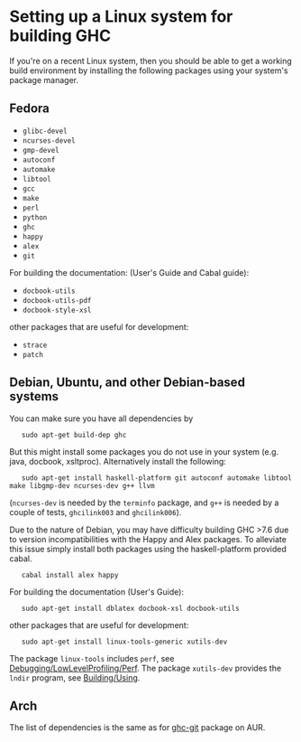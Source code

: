 


# Setting up a Linux system for building GHC



If you're on a recent Linux system, then you should be able to get a working build environment by installing the following packages using your system's package manager.


## Fedora


- `glibc-devel`
- `ncurses-devel`
- `gmp-devel`
- `autoconf`
- `automake`
- `libtool`
- `gcc`
- `make`
- `perl`
- `python`
- `ghc`
- `happy`
- `alex`
- `git`


For building the documentation: (User's Guide and Cabal guide):


- `docbook-utils`
- `docbook-utils-pdf`
- `docbook-style-xsl`


other packages that are useful for development:


- `strace`
- `patch`

## Debian, Ubuntu, and other Debian-based systems



You can make sure you have all dependencies by


```wiki
   sudo apt-get build-dep ghc
```


But this might install some packages you do not use in your system (e.g. java, docbook, xsltproc).  Alternatively install the following:


```wiki
   sudo apt-get install haskell-platform git autoconf automake libtool make libgmp-dev ncurses-dev g++ llvm
```


(`ncurses-dev` is needed by the `terminfo` package, and `g++` is needed by a couple of tests, `ghcilink003` and `ghcilink006`).



Due to the nature of Debian, you may have difficulty building GHC \>7.6 due to version incompatibilities with the Happy and Alex packages.  To alleviate this issue simply install both packages using the haskell-platform provided cabal.


```wiki
   cabal install alex happy
```


For building the documentation (User's Guide):


```wiki
   sudo apt-get install dblatex docbook-xsl docbook-utils
```


other packages that are useful for development:


```wiki
   sudo apt-get install linux-tools-generic xutils-dev
```


The package `linux-tools` includes `perf`, see [Debugging/LowLevelProfiling/Perf](debugging/low-level-profiling/perf). The package `xutils-dev` provides the `lndir` program, see [Building/Using](building/using).


## Arch



The list of dependencies is the same as for [
ghc-git](https://aur.archlinux.org/packages/ghc-git/) package on AUR.


